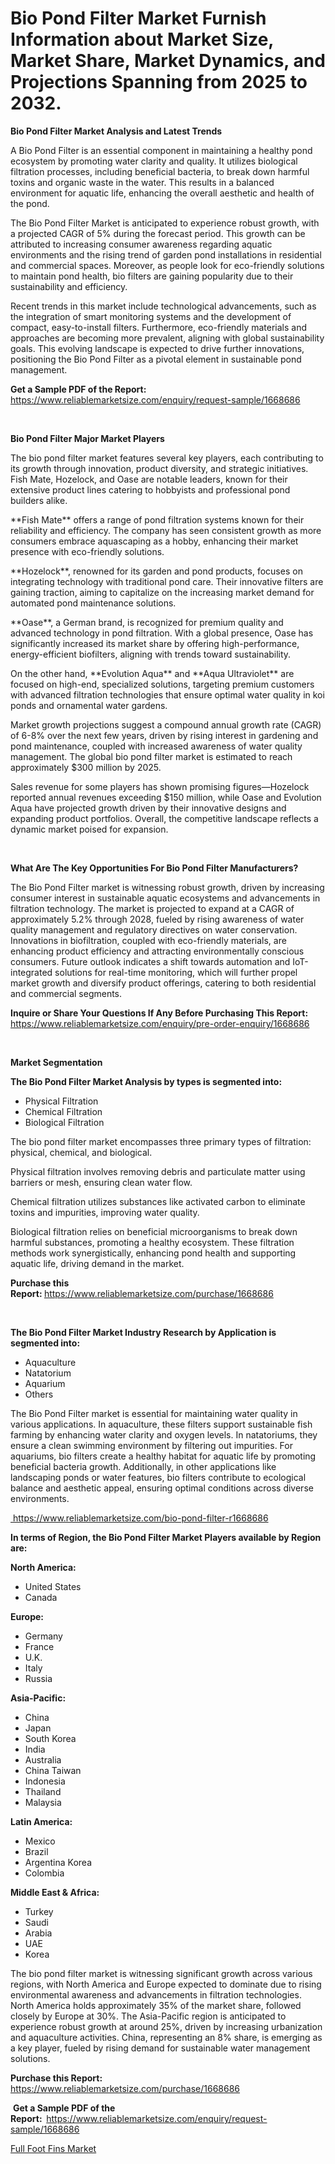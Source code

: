 <p><h1>Bio Pond Filter Market Furnish Information about Market Size, Market Share, Market Dynamics, and Projections Spanning from 2025 to 2032.</h1></p><p><strong>Bio Pond Filter Market Analysis and Latest Trends</strong></p>
<p><p>A Bio Pond Filter is an essential component in maintaining a healthy pond ecosystem by promoting water clarity and quality. It utilizes biological filtration processes, including beneficial bacteria, to break down harmful toxins and organic waste in the water. This results in a balanced environment for aquatic life, enhancing the overall aesthetic and health of the pond.</p><p>The Bio Pond Filter Market is anticipated to experience robust growth, with a projected CAGR of 5% during the forecast period. This growth can be attributed to increasing consumer awareness regarding aquatic environments and the rising trend of garden pond installations in residential and commercial spaces. Moreover, as people look for eco-friendly solutions to maintain pond health, bio filters are gaining popularity due to their sustainability and efficiency.</p><p>Recent trends in this market include technological advancements, such as the integration of smart monitoring systems and the development of compact, easy-to-install filters. Furthermore, eco-friendly materials and approaches are becoming more prevalent, aligning with global sustainability goals. This evolving landscape is expected to drive further innovations, positioning the Bio Pond Filter as a pivotal element in sustainable pond management.</p></p>
<p><strong>Get a Sample PDF of the Report:&nbsp;</strong> <a href="https://www.reliablemarketsize.com/enquiry/request-sample/1668686?utm_campaign=2186&utm_medium=2&utm_source=Github&utm_content=ia&utm_term=07022025&utm_id=bio-pond-filter">https://www.reliablemarketsize.com/enquiry/request-sample/1668686</a></p>
<p>&nbsp;</p>
<p><strong>Bio Pond Filter Major Market Players</strong></p>
<p><p>The bio pond filter market features several key players, each contributing to its growth through innovation, product diversity, and strategic initiatives. Fish Mate, Hozelock, and Oase are notable leaders, known for their extensive product lines catering to hobbyists and professional pond builders alike. </p><p>**Fish Mate** offers a range of pond filtration systems known for their reliability and efficiency. The company has seen consistent growth as more consumers embrace aquascaping as a hobby, enhancing their market presence with eco-friendly solutions.</p><p>**Hozelock**, renowned for its garden and pond products, focuses on integrating technology with traditional pond care. Their innovative filters are gaining traction, aiming to capitalize on the increasing market demand for automated pond maintenance solutions.</p><p>**Oase**, a German brand, is recognized for premium quality and advanced technology in pond filtration. With a global presence, Oase has significantly increased its market share by offering high-performance, energy-efficient biofilters, aligning with trends toward sustainability.</p><p>On the other hand, **Evolution Aqua** and **Aqua Ultraviolet** are focused on high-end, specialized solutions, targeting premium customers with advanced filtration technologies that ensure optimal water quality in koi ponds and ornamental water gardens.</p><p>Market growth projections suggest a compound annual growth rate (CAGR) of 6-8% over the next few years, driven by rising interest in gardening and pond maintenance, coupled with increased awareness of water quality management. The global bio pond filter market is estimated to reach approximately $300 million by 2025. </p><p>Sales revenue for some players has shown promising figures—Hozelock reported annual revenues exceeding $150 million, while Oase and Evolution Aqua have projected growth driven by their innovative designs and expanding product portfolios. Overall, the competitive landscape reflects a dynamic market poised for expansion.</p></p>
<p>&nbsp;</p>
<p><strong>What Are The Key Opportunities For Bio Pond Filter Manufacturers?</strong></p>
<p><p>The Bio Pond Filter market is witnessing robust growth, driven by increasing consumer interest in sustainable aquatic ecosystems and advancements in filtration technology. The market is projected to expand at a CAGR of approximately 5.2% through 2028, fueled by rising awareness of water quality management and regulatory directives on water conservation. Innovations in biofiltration, coupled with eco-friendly materials, are enhancing product efficiency and attracting environmentally conscious consumers. Future outlook indicates a shift towards automation and IoT-integrated solutions for real-time monitoring, which will further propel market growth and diversify product offerings, catering to both residential and commercial segments.</p></p>
<p><strong>Inquire or Share Your Questions If Any Before Purchasing This Report:</strong> <a href="https://www.reliablemarketsize.com/enquiry/pre-order-enquiry/1668686?utm_campaign=2186&utm_medium=2&utm_source=Github&utm_content=ia&utm_term=07022025&utm_id=bio-pond-filter">https://www.reliablemarketsize.com/enquiry/pre-order-enquiry/1668686</a></p>
<p>&nbsp;</p>
<p><strong>Market Segmentation</strong></p>
<p><strong>The Bio Pond Filter Market Analysis by types is segmented into:</strong></p>
<p><ul><li>Physical Filtration</li><li>Chemical Filtration</li><li>Biological Filtration</li></ul></p>
<p><p>The bio pond filter market encompasses three primary types of filtration: physical, chemical, and biological. </p><p>Physical filtration involves removing debris and particulate matter using barriers or mesh, ensuring clean water flow. </p><p>Chemical filtration utilizes substances like activated carbon to eliminate toxins and impurities, improving water quality. </p><p>Biological filtration relies on beneficial microorganisms to break down harmful substances, promoting a healthy ecosystem. These filtration methods work synergistically, enhancing pond health and supporting aquatic life, driving demand in the market.</p></p>
<p><strong>Purchase this Report:&nbsp;</strong><a href="https://www.reliablemarketsize.com/purchase/1668686?utm_campaign=2186&utm_medium=2&utm_source=Github&utm_content=ia&utm_term=07022025&utm_id=bio-pond-filter">https://www.reliablemarketsize.com/purchase/1668686</a></p>
<p>&nbsp;</p>
<p><strong>The Bio Pond Filter Market Industry Research by Application is segmented into:</strong></p>
<p><ul><li>Aquaculture</li><li>Natatorium</li><li>Aquarium</li><li>Others</li></ul></p>
<p><p>The Bio Pond Filter market is essential for maintaining water quality in various applications. In aquaculture, these filters support sustainable fish farming by enhancing water clarity and oxygen levels. In natatoriums, they ensure a clean swimming environment by filtering out impurities. For aquariums, bio filters create a healthy habitat for aquatic life by promoting beneficial bacteria growth. Additionally, in other applications like landscaping ponds or water features, bio filters contribute to ecological balance and aesthetic appeal, ensuring optimal conditions across diverse environments.</p></p>
<p><a href="https://www.reliablemarketsize.com/bio-pond-filter-r1668686?utm_campaign=2186&utm_medium=2&utm_source=Github&utm_content=ia&utm_term=07022025&utm_id=bio-pond-filter">&nbsp;https://www.reliablemarketsize.com/bio-pond-filter-r1668686</a></p>
<p><strong>In terms of Region, the Bio Pond Filter Market Players available by Region are:</strong></p>
<p>
    <p> <strong> North America: </strong>
        <ul>
            <li>United States</li>
            <li>Canada</li>
        </ul>
        </p> 
    <p> <strong> Europe: </strong>
        <ul>
            <li>Germany</li>
            <li>France</li>
            <li>U.K.</li>
            <li>Italy</li>
            <li>Russia</li>
        </ul>
        </p> 
    <p> <strong> Asia-Pacific: </strong>
        <ul>
            <li>China</li>
            <li>Japan</li>
            <li>South Korea</li>
            <li>India</li>
            <li>Australia</li>
            <li>China Taiwan</li>
            <li>Indonesia</li>
            <li>Thailand</li>
            <li>Malaysia</li>
        </ul>
        </p> 
    <p> <strong> Latin America: </strong>
        <ul>
            <li>Mexico</li>
            <li>Brazil</li>
            <li>Argentina Korea</li>
            <li>Colombia</li>
        </ul>
        </p> 
    <p> <strong> Middle East & Africa: </strong>
        <ul>
            <li>Turkey</li>
            <li>Saudi</li>
            <li>Arabia</li>
            <li>UAE</li>
            <li>Korea</li>
        </ul>
    </p>
    </p>
<p><p>The bio pond filter market is witnessing significant growth across various regions, with North America and Europe expected to dominate due to rising environmental awareness and advancements in filtration technologies. North America holds approximately 35% of the market share, followed closely by Europe at 30%. The Asia-Pacific region is anticipated to experience robust growth at around 25%, driven by increasing urbanization and aquaculture activities. China, representing an 8% share, is emerging as a key player, fueled by rising demand for sustainable water management solutions.</p></p>
<p><strong>Purchase this Report: </strong><a href="https://www.reliablemarketsize.com/purchase/1668686?utm_campaign=2186&utm_medium=2&utm_source=Github&utm_content=ia&utm_term=07022025&utm_id=bio-pond-filter">https://www.reliablemarketsize.com/purchase/1668686</a></p>
<p>&nbsp;<strong>Get a Sample PDF of the Report:&nbsp;&nbsp;</strong><a href="https://www.reliablemarketsize.com/enquiry/request-sample/1668686?utm_campaign=2186&utm_medium=2&utm_source=Github&utm_content=ia&utm_term=07022025&utm_id=bio-pond-filter">https://www.reliablemarketsize.com/enquiry/request-sample/1668686</a></p>
<p><strong></strong></p>
<p><p><a href="https://github.com/abbislposival/Market-Research-Report-List-1/blob/main/full-foot-fins-market.md?utm_campaign=2186&utm_medium=2&utm_source=Github&utm_content=ia&utm_term=07022025&utm_id=bio-pond-filter">Full Foot Fins Market</a></p></p>